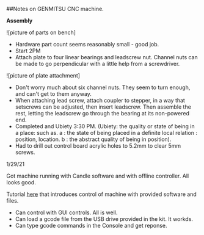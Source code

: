 ##Notes on GENMITSU CNC machine.

**Assembly**

![picture of parts on bench]

* Hardware part count seems reasonably small - good job.
* Start 2PM
* Attach plate to four linear bearings and leadscrew nut.  Channel nuts can be made to go perpendicular with a little help from a screwdriver.

![picture of plate attachment]

* Don't worry much about six channel nuts.  They seem to turn enough, and can't get to them anyway.
* When attaching lead screw, attach coupler to stepper, in a way that setscrews can be adjusted, then insert leadscrew.  Then assemble the rest, letting the leadscrew go through the bearing at its non-powered end.
* Completed and Ubiety 3:30 PM.  (Ubiety: the quality or state of being in a place: such as. a : the state of being placed in a definite local relation : position, location. b : the abstract quality of being in position). 
* Had to drill out control board acrylic holes to 5.2mm to clear 5mm screws.

1/29/21

Got machine running with Candle software and with offline controller.  All looks good.  

Tutorial [here](https://docs.sainsmart.com/article/imvlf0s7un-intro-to-cnc-for-a-total-novice) that introduces control of machine with provided software and files.

* Can control with GUI controls. All is well.
* Can load a gcode file from the USB drive provided in the kit.  It workds.
* Can type gcode commands in the Console and get reponse.

